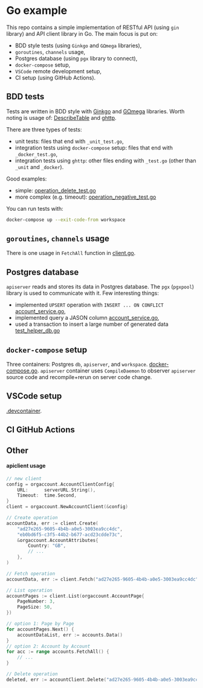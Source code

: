 # Go example

This repo contains a simple implementation of RESTful API (using `gin` library) and API client library in Go. The main focus is put on:
- BDD style tests (using `Ginkgo` and `GΩmega` libraries),
- `goroutines`, `channels` usage,
- Postgres database (using `pgx` library to connect),
- `docker-compose` setup,
- `VSCode` remote development setup,
- CI setup (using GitHub Actions).

## BDD tests

Tests are written in BDD style with [Ginkgo](https://onsi.github.io/ginkgo/) and [GΩmega](https://onsi.github.io/gomega/) libraries. Worth noting is usage of: [DescribeTable](https://onsi.github.io/ginkgo/#table-driven-tests) and [ghttp](https://onsi.github.io/gomega/#ghttp-testing-http-clients).

There are three types of tests:
- unit tests: files that end with `_unit_test.go`,
- integration tests using `docker-compose` setup: files that end with `_docker_test.go`,
- integration tests using `ghttp`: other files ending with `_test.go` (other than `_unit` and `_docker`).

Good examples:
- simple: [operation_delete_test.go](pkg/apiclient/operation_delete_test.go)
- more complex (e.g. timeout): [operation_negative_test.go](pkg/apiclient/operation_negative_test.go)

You can run tests with:
```bash
docker-compose up --exit-code-from workspace
```

## `goroutines`, `channels` usage

There is one usage in `FetchAll` function in [client.go](pkg/apiclient/client.go).

## Postgres database

`apiserver` reads and stores its data in Postgres database. The `pgx` (`pgxpool`) library is used to communicate with it. Few interesting things:
- implemented `UPSERT` operation with `INSERT ... ON CONFLICT` [account_service.go](pkg/apiserver/account_service.go),
- implemented query a JASON column [account_service.go](pkg/apiserver/account_service.go),
- used a transaction to insert a large number of generated data [test_helper_db.go](pkg/libtest/test_helper_db.go)

## `docker-compose` setup

Three containers: Postgres `db`, `apiserver`, and `workspace`. [docker-compose.go](docker-compose.yml). `apiserver` container uses `CompileDaemon` to observer `apiserver` source code and recompile+rerun on server code change.

## VSCode setup

[.devcontainer](.devcontainer).

## CI GitHub Actions

## Other

#### apiclient usage

```go
// new client
config = orgaccount.AccountClientConfig{
    URL:      serverURL.String(),
    Timeout:  time.Second,
}
client = orgaccount.NewAccountClient(&config)

// Create operation
accountData, err := client.Create(
    "ad27e265-9605-4b4b-a0e5-3003ea9cc4dc",
    "eb0bd6f5-c3f5-44b2-b677-acd23cdde73c",
    &orgaccount.AccountAttributes{
        Country: "GB",
        // ...
    },
)

// Fetch operation
accountData, err := client.Fetch("ad27e265-9605-4b4b-a0e5-3003ea9cc4dc")

// List operation
accountPages := client.List(orgaccount.AccountPage{
    PageNumber: 3,
    PageSize: 50,
})

// option 1: Page by Page
for accountPages.Next() {
    accountDataList, err := accounts.Data()
}
// option 2: Account by Account
for acc := range accounts.FetchAll() {
    // ...
}

// Delete operation
deleted, err := accountClient.Delete("ad27e265-9605-4b4b-a0e5-3003ea9cc4dc", 3)
				
```
